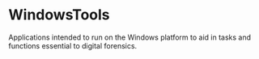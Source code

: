 # WindowsTools

Applications intended to run on the Windows platform to aid in tasks and functions essential to digital forensics.
